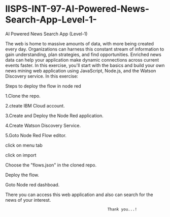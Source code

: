 # llSPS-INT-97-AI-Powered-News-Search-App-Level-1-
AI Powered News Search App (Level-1)

The web is home to massive amounts of data, with more being created every day. Organizations can harness this constant stream of information to gain understanding, plan strategies, and find opportunities. Enriched news data can help your application make dynamic connections across current events faster. In this exercise, you'll start with the basics and build your own news mining web application using JavaScript, Node.js, and the Watson Discovery service. In this exercise:

Steps to deploy the flow in node red


1.Clone the repo.

2.cteate IBM Cloud account.

3.Create and Deploy the Node Red application.

4.Create Watson Discovery Service.

5.Goto Node Red Flow editor.

   click on menu tab
   
   click on import
   
   Choose the "flows.json" in the cloned repo.
   
   Deploy the flow.
   
   Goto Node red dashboad.
   
   There you can access this web application and also can search for the news of your interest.
        
        
                                                 Thank you...!

